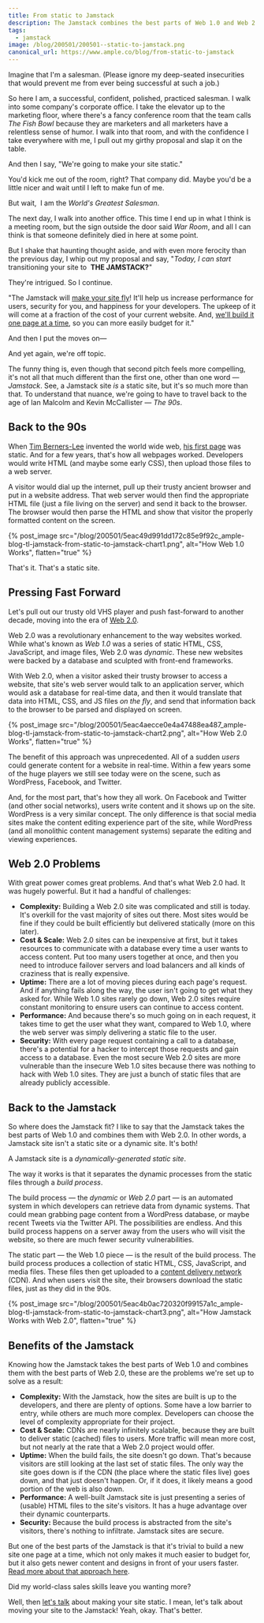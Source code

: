 ```yaml
---
title: From static to Jamstack
description: The Jamstack combines the best parts of Web 1.0 and Web 2.0, resulting in secure sites that are easily scalable, well-performing, and lower cost.
tags:
  - jamstack
image: /blog/200501/200501--static-to-jamstack.png
canonical_url: https://www.ample.co/blog/from-static-to-jamstack
---
```


Imagine that I'm a salesman. (Please ignore my deep-seated insecurities that would prevent me from ever being successful at such a job.)

So here I am, a successful, confident, polished, practiced salesman. I walk into some company's corporate office. I take the elevator up to the marketing floor, where there's a fancy conference room that the team calls _The Fish Bowl_ because they are marketers and all marketers have a relentless sense of humor. I walk into that room, and with the confidence I take everywhere with me, I pull out my girthy proposal and slap it on the table.

And then I say, "We're going to make your site static."

You'd kick me out of the room, right? That company did. Maybe you'd be a little nicer and wait until I left to make fun of me.

But wait,  I am the _World's Greatest Salesman_.

The next day, I walk into another office. This time I end up in what I think is a meeting room, but the sign outside the door said _War Room_, and all I can think is that someone definitely died in here at some point.

But I shake that haunting thought aside, and with even more ferocity than the previous day, I whip out my proposal and say, "_Today, I can start_ transitioning your site to  **THE JAMSTACK?**"

They're intrigued. So I continue.

"The Jamstack will [make your site fly](https://www.helloample.com/blog/top-4-reasons-we-use-jamstack)! It'll help us increase performance for users, security for you, and happiness for your developers. The upkeep of it will come at a fraction of the cost of your current website. And, [we'll build it one page at a time](https://www.helloample.com/blog/migrating-to-the-jamstack), so you can more easily budget for it."

And then I put the moves on—

And yet again, we're off topic.

The funny thing is, even though that second pitch feels more compelling, it's not all that much different than the first one, other than one word — _Jamstack_. See, a Jamstack site _is_ a static site, but it's so much more than that. To understand that nuance, we're going to have to travel back to the age of Ian Malcolm and Kevin McCallister — _The 90s_.

## Back to the 90s

When [Tim Berners-Lee](https://www.w3.org/People/Berners-Lee/) invented the world wide web, [his first page](http://info.cern.ch/hypertext/WWW/TheProject.html) was static. And for a few years, that's how all webpages worked. Developers would write HTML (and maybe some early CSS), then upload those files to a web server.

A visitor would dial up the internet, pull up their trusty ancient browser and put in a website address. That web server would then find the appropriate HTML file (just a file living on the server) and send it back to the browser. The browser would then parse the HTML and show that visitor the properly formatted content on the screen.

{% post_image
    src="/blog/200501/5eac49d991dd172c85e9f92c_ample-blog-tl-jamstack-from-static-to-jamstack-chart1.png",
    alt="How Web 1.0 Works",
    flatten="true" %}

That's it. That's a static site.

## Pressing Fast Forward

Let's pull out our trusty old VHS player and push fast-forward to another decade, moving into the era of [Web 2.0](https://en.wikipedia.org/wiki/Web_2.0).

Web 2.0 was a revolutionary enhancement to the way websites worked. While what's known as _Web 1.0_ was a series of static HTML, CSS, JavaScript, and image files, Web 2.0 was _dynamic_. These new websites were backed by a database and sculpted with front-end frameworks.

With Web 2.0, when a visitor asked their trusty browser to access a website, that site's web server would talk to an application server, which would ask a database for real-time data, and then it would translate that data into HTML, CSS, and JS files _on the fly_, and send that information back to the browser to be parsed and displayed on screen.

{% post_image
    src="/blog/200501/5eac4aecce0e4a47488ea487_ample-blog-tl-jamstack-from-static-to-jamstack-chart2.png",
    alt="How Web 2.0 Works",
    flatten="true" %}

The benefit of this approach was unprecedented. All of a sudden _users_ could generate content for a website in real-time. Within a few years some of the huge players we still see today were on the scene, such as WordPress, Facebook, and Twitter.

And, for the most part, that's how they all work. On Facebook and Twitter (and other social networks), users write content and it shows up on the site. WordPress is a very similar concept. The only difference is that social media sites make the content editing experience part of the site, while WordPress (and all monolithic content management systems) separate the editing and viewing experiences.

## Web 2.0 Problems

With great power comes great problems. And that's what Web 2.0 had. It was hugely powerful. But it had a handful of challenges:

- **Complexity:** Building a Web 2.0 site was complicated and still is today. It's overkill for the vast majority of sites out there. Most sites would be fine if they could be built efficiently but delivered statically (more on this later).
- **Cost & Scale:** Web 2.0 sites can be inexpensive at first, but it takes resources to communicate with a database every time a user wants to access content. Put too many users together at once, and then you need to introduce failover servers and load balancers and all kinds of craziness that is really expensive.
- **Uptime:** There are a lot of moving pieces during each page's request. And if anything fails along the way, the user isn't going to get what they asked for. While Web 1.0 sites rarely go down, Web 2.0 sites require constant monitoring to ensure users can continue to access content.
- **Performance:** And because there's so much going on in each request, it takes time to get the user what they want, compared to Web 1.0, where the web server was simply delivering a static file to the user.
- **Security:** With every page request containing a call to a database, there's a potential for a hacker to intercept those requests and gain access to a database. Even the most secure Web 2.0 sites are more vulnerable than the insecure Web 1.0 sites because there was nothing to hack with Web 1.0 sites. They are just a bunch of static files that are already publicly accessible.

## Back to the Jamstack

So where does the Jamstack fit? I like to say that the Jamstack takes the best parts of Web 1.0 and combines them with Web 2.0. In other words, a Jamstack site isn't a static site or a dynamic site. It's both!

A Jamstack site is a _dynamically-generated static site_.

The way it works is that it separates the dynamic processes from the static files through a _build process_.

The build process — the _dynamic_ or _Web 2.0_ part — is an automated system in which developers can retrieve data from dynamic systems. That could mean grabbing page content from a WordPress database, or maybe recent Tweets via the Twitter API. The possibilities are endless. And this build process happens on a server away from the users who will visit the website, so there are much fewer security vulnerabilities.

The static part — the Web 1.0 piece — is the result of the build process. The build process produces a collection of static HTML, CSS, JavaScript, and media files. These files then get uploaded to a [content delivery network](https://en.wikipedia.org/wiki/Content_delivery_network) (CDN). And when users visit the site, their browsers download the static files, just as they did in the 90s.

{% post_image
    src="/blog/200501/5eac4b0ac720320f99157a1c_ample-blog-tl-jamstack-from-static-to-jamstack-chart3.png",
    alt="How Jamstack Works with Web 2.0",
    flatten="true" %}

## Benefits of the Jamstack

Knowing how the Jamstack takes the best parts of Web 1.0 and combines them with the best parts of Web 2.0, these are the problems we're set up to solve as a result:

- **Complexity:** With the Jamstack, how the sites are built is up to the developers, and there are plenty of options. Some have a low barrier to entry, while others are much more complex. Developers can choose the level of complexity appropriate for their project.
- **Cost & Scale:** CDNs are nearly infinitely scalable, because they are built to deliver static (cached) files to users. More traffic will mean more cost, but not nearly at the rate that a Web 2.0 project would offer.
- **Uptime:** When the build fails, the site doesn't go down. That's because visitors are still looking at the last set of static files. The only way the site goes down is if the CDN (the place where the static files live) goes down, and that just doesn't happen. Or, if it does, it likely means a good portion of the web is also down.
- **Performance:** A well-built Jamstack site is just presenting a series of (usable) HTML files to the site's visitors. It has a huge advantage over their dynamic counterparts.
- **Security:** Because the build process is abstracted from the site's visitors, there's nothing to infiltrate. Jamstack sites are secure.

But one of the best parts of the Jamstack is that it's trivial to build a new site one page at a time, which not only makes it much easier to budget for, but it also gets newer content and designs in front of your users faster. [Read more about that approach here](https://www.helloample.com/blog/migrating-to-the-jamstack).

Did my world-class sales skills leave you wanting more?

Well, then [let's talk](https://www.ample.co/contact) about making your site static. I mean, let's talk about moving your site to the Jamstack! Yeah, okay. That's better.
